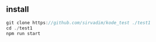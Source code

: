 ## install
```javascript
git clone https://github.com/sirvadim/kode_test ./test1
cd ./test1
npm run start
```
